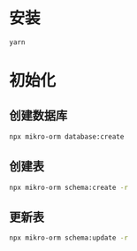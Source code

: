 # 安装
```bash
yarn
```

# 初始化

## 创建数据库
```bash
npx mikro-orm database:create
```

## 创建表
```bash
npx mikro-orm schema:create -r
```

## 更新表
```bash
npx mikro-orm schema:update -r
```
